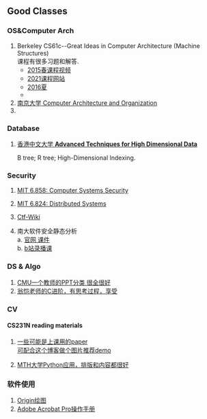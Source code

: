 ## Good Classes

### OS&Computer Arch
1. Berkeley CS61c--Great Ideas in Computer Architecture (Machine Structures)
   <br>课程有很多习题和解答.
   * [2015春课程视频](https://www.youtube.com/watch?v=9y_sUqHeyy8&list=PLhMnuBfGeCDM8pXLpqib90mDFJI-e1lpk)
   * [2021课程网站](https://cs61c.org/sp21/)
   * [2016夏](https://inst.eecs.berkeley.edu/~cs61c/su16/)
   * 
2. [南京大学 Computer Architecture and Organization](https://cs.nju.edu.cn/swang/CompArchOrg_13F/)
3. 
### Database

1. [香港中文大学 **Advanced Techniques for High Dimensional Data** ](<https://www.cse.cuhk.edu.hk/~taoyf/course/infs4205/www/index.html>)

   B tree; R tree; High-Dimensional Indexing.

### Security
1. [MIT 6.858: Computer Systems Security](https://css.csail.mit.edu/6.858/2020/)

2. [MIT 6.824: Distributed Systems](http://nil.csail.mit.edu/6.824/2020/index.html)

3. [Ctf-Wiki](https://wiki.x10sec.org)

4. 南大软件安全静态分析<br>
   a. [官网 课件](https://pascal-group.bitbucket.io/teaching.html)<br>
   b. [b站录播课](https://www.bilibili.com/video/av91858985)


### DS & Algo
1. [CMU一个教师的PPT分类 很全很好](https://www.cs.cmu.edu/~ckingsf/bioinfo-lectures/)
2. [翁恺老师的C进阶，有思考过程，享受](https://www.icourse163.org/learn/ZJU-200001?tid=1462327456#/learn/announce)

### CV
#### CS231N reading materials
1. [一些可能是上课用的paper](http://cs231n.stanford.edu/reports/2017/pdfs/105.pdf)
   </br>[可配合这个博客做个图片推荐demo](https://www.covertness.me/2019/06/02/keras-recommender/)

2. [MTH大学Python应用，排版和内容都很好](http://www.math.buffalo.edu/~badzioch/MTH337/PT/PT-image_processing/PT-image_processing.html)

### 软件使用
1. [Origin绘图](https://www.bilibili.com/video/BV1bt411s7jM?p=13)
2. [Adobe Acrobat Pro操作手册](https://helpx.adobe.com/cn/acrobat/user-guide.html)

